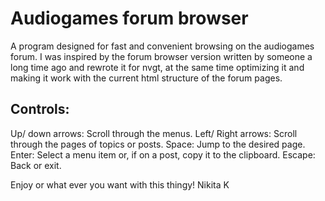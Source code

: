 # Audiogames forum browser
A program designed for fast and convenient browsing on the audiogames forum.
I was inspired by the forum browser version written by someone a long time ago and rewrote it for nvgt, at the same time optimizing it and making it work with the current html structure of the forum pages.

## Controls:
Up/ down arrows: Scroll through the menus.
Left/ Right arrows: Scroll through the pages of topics or posts.
Space: Jump to the desired page.
Enter: Select a menu item or, if on a post, copy it to the clipboard.
Escape: Back or exit.

Enjoy or what ever you want with this thingy! 
Nikita K
